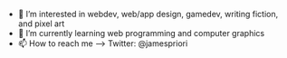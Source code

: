 
- 👀 I’m interested in webdev, web/app design, gamedev, writing fiction, and pixel art
- 🌱 I’m currently learning web programming and computer graphics
- 📫 How to reach me --> Twitter: @jamespriori

<!---
rifkyzena1488/rifkyzena1488 is a ✨ special ✨ repository because its `README.md` (this file) appears on your GitHub profile.
You can click the Preview link to take a look at your changes.
--->

